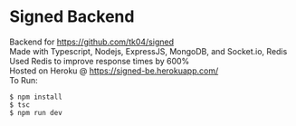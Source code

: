 # Signed Backend
Backend for https://github.com/tk04/signed <br>
Made with Typescript, Nodejs, ExpressJS, MongoDB, and Socket.io, Redis <br>
Used Redis to improve response times by 600% <br>
Hosted on Heroku @ https://signed-be.herokuapp.com/
<br>
To Run:
```
$ npm install
$ tsc
$ npm run dev
```
